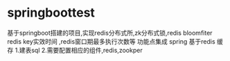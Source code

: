 # springboottest
基于springboot搭建的项目,实现redis分布式所,zk分布式锁,redis bloomfiter redis key实效时间 ,redis窗口期最多执行次数等
功能点集成 spring 基于redis 缓存
1.建表sql
2.需要配置相应的组件,redis,zookper

